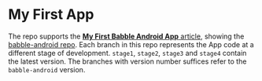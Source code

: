 # My First App

The repo supports the [**My First Babble Android App** article](https://github.com/mosaicnetworks/babble-android/tree/master/docs/first_app), showing the [babble-android repo](https://github.com/mosaicnetworks/babble-android). Each branch in this repo represents the App code at a different stage of development. ``stage1``, ``stage2``, ``stage3`` and ``stage4`` contain the latest version. The branches with version number suffices refer to the ``babble-android`` version. 
